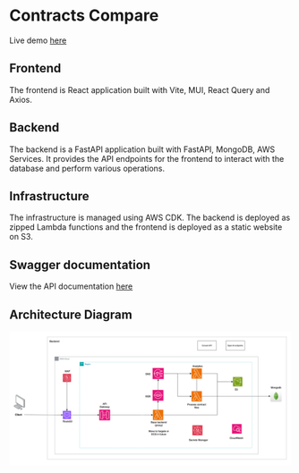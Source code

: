 # Contracts Compare

Live demo [here](https://app.sandbox.jurisai.uk)

## Frontend

The frontend is React application built with Vite, MUI, React Query and Axios.

## Backend

The backend is a FastAPI application built with FastAPI, MongoDB, AWS Services. It provides the API endpoints for the frontend to interact with the database and perform various operations.

## Infrastructure

The infrastructure is managed using AWS CDK. The backend is deployed as zipped Lambda functions and the frontend is deployed as a static website on S3.

## Swagger documentation

View the API documentation [here](https://api.sandbox.jurisai.uk/docs)

## Architecture Diagram

![Preview](https://github.com/gowth6m/contract-compare/blob/main/docs/arch_diagram.png)